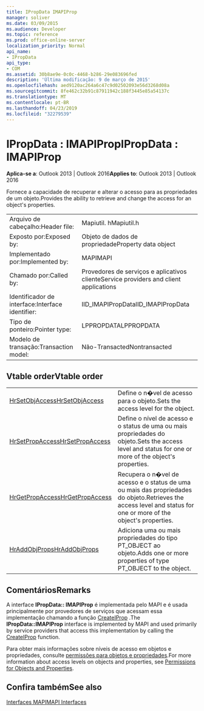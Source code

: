 ```yaml
---
title: IPropData IMAPIProp
manager: soliver
ms.date: 03/09/2015
ms.audience: Developer
ms.topic: reference
ms.prod: office-online-server
localization_priority: Normal
api_name:
- IPropData
api_type:
- COM
ms.assetid: 30b8ae9e-0c0c-4468-b286-29e083696fed
description: 'Última modificação: 9 de março de 2015'
ms.openlocfilehash: aed9120ac264a6c47c9d02502093e56d3268d08a
ms.sourcegitcommit: 8fe462c32b91c87911942c188f3445e85a54137c
ms.translationtype: MT
ms.contentlocale: pt-BR
ms.lasthandoff: 04/23/2019
ms.locfileid: "32279539"
---
```

# <a name="ipropdata--imapiprop"></a><span data-ttu-id="7a09b-103">IPropData : IMAPIProp</span><span class="sxs-lookup"><span data-stu-id="7a09b-103">IPropData : IMAPIProp</span></span>

  
  
<span data-ttu-id="7a09b-104">**Aplica-se a**: Outlook 2013 | Outlook 2016</span><span class="sxs-lookup"><span data-stu-id="7a09b-104">**Applies to**: Outlook 2013 | Outlook 2016</span></span> 
  
<span data-ttu-id="7a09b-105">Fornece a capacidade de recuperar e alterar o acesso para as propriedades de um objeto.</span><span class="sxs-lookup"><span data-stu-id="7a09b-105">Provides the ability to retrieve and change the access for an object's properties.</span></span> 
  
|||
|:-----|:-----|
|<span data-ttu-id="7a09b-106">Arquivo de cabeçalho:</span><span class="sxs-lookup"><span data-stu-id="7a09b-106">Header file:</span></span>  <br/> |<span data-ttu-id="7a09b-107">Mapiutil. h</span><span class="sxs-lookup"><span data-stu-id="7a09b-107">Mapiutil.h</span></span>  <br/> |
|<span data-ttu-id="7a09b-108">Exposto por:</span><span class="sxs-lookup"><span data-stu-id="7a09b-108">Exposed by:</span></span>  <br/> |<span data-ttu-id="7a09b-109">Objeto de dados de propriedade</span><span class="sxs-lookup"><span data-stu-id="7a09b-109">Property data object</span></span>  <br/> |
|<span data-ttu-id="7a09b-110">Implementado por:</span><span class="sxs-lookup"><span data-stu-id="7a09b-110">Implemented by:</span></span>  <br/> |<span data-ttu-id="7a09b-111">MAPI</span><span class="sxs-lookup"><span data-stu-id="7a09b-111">MAPI</span></span>  <br/> |
|<span data-ttu-id="7a09b-112">Chamado por:</span><span class="sxs-lookup"><span data-stu-id="7a09b-112">Called by:</span></span>  <br/> |<span data-ttu-id="7a09b-113">Provedores de serviços e aplicativos cliente</span><span class="sxs-lookup"><span data-stu-id="7a09b-113">Service providers and client applications</span></span>  <br/> |
|<span data-ttu-id="7a09b-114">Identificador de interface:</span><span class="sxs-lookup"><span data-stu-id="7a09b-114">Interface identifier:</span></span>  <br/> |<span data-ttu-id="7a09b-115">IID_IMAPIPropData</span><span class="sxs-lookup"><span data-stu-id="7a09b-115">IID_IMAPIPropData</span></span>  <br/> |
|<span data-ttu-id="7a09b-116">Tipo de ponteiro:</span><span class="sxs-lookup"><span data-stu-id="7a09b-116">Pointer type:</span></span>  <br/> |<span data-ttu-id="7a09b-117">LPPROPDATA</span><span class="sxs-lookup"><span data-stu-id="7a09b-117">LPPROPDATA</span></span>  <br/> |
|<span data-ttu-id="7a09b-118">Modelo de transação:</span><span class="sxs-lookup"><span data-stu-id="7a09b-118">Transaction model:</span></span>  <br/> |<span data-ttu-id="7a09b-119">Não-Transacted</span><span class="sxs-lookup"><span data-stu-id="7a09b-119">Nontransacted</span></span>  <br/> |
   
## <a name="vtable-order"></a><span data-ttu-id="7a09b-120">Vtable order</span><span class="sxs-lookup"><span data-stu-id="7a09b-120">Vtable order</span></span>

|||
|:-----|:-----|
|[<span data-ttu-id="7a09b-121">HrSetObjAccess</span><span class="sxs-lookup"><span data-stu-id="7a09b-121">HrSetObjAccess</span></span>](ipropdata-hrsetobjaccess.md) <br/> |<span data-ttu-id="7a09b-122">Define o n�vel de acesso para o objeto.</span><span class="sxs-lookup"><span data-stu-id="7a09b-122">Sets the access level for the object.</span></span>  <br/> |
|[<span data-ttu-id="7a09b-123">HrSetPropAccess</span><span class="sxs-lookup"><span data-stu-id="7a09b-123">HrSetPropAccess</span></span>](ipropdata-hrsetpropaccess.md) <br/> |<span data-ttu-id="7a09b-124">Define o nível de acesso e o status de uma ou mais propriedades do objeto.</span><span class="sxs-lookup"><span data-stu-id="7a09b-124">Sets the access level and status for one or more of the object's properties.</span></span>  <br/> |
|[<span data-ttu-id="7a09b-125">HrGetPropAccess</span><span class="sxs-lookup"><span data-stu-id="7a09b-125">HrGetPropAccess</span></span>](ipropdata-hrgetpropaccess.md) <br/> |<span data-ttu-id="7a09b-126">Recupera o n�vel de acesso e o status de uma ou mais das propriedades do objeto.</span><span class="sxs-lookup"><span data-stu-id="7a09b-126">Retrieves the access level and status for one or more of the object's properties.</span></span>  <br/> |
|[<span data-ttu-id="7a09b-127">HrAddObjProps</span><span class="sxs-lookup"><span data-stu-id="7a09b-127">HrAddObjProps</span></span>](ipropdata-hraddobjprops.md) <br/> |<span data-ttu-id="7a09b-128">Adiciona uma ou mais propriedades do tipo PT_OBJECT ao objeto.</span><span class="sxs-lookup"><span data-stu-id="7a09b-128">Adds one or more properties of type PT_OBJECT to the object.</span></span>  <br/> |
   
## <a name="remarks"></a><span data-ttu-id="7a09b-129">Comentários</span><span class="sxs-lookup"><span data-stu-id="7a09b-129">Remarks</span></span>

<span data-ttu-id="7a09b-130">A interface **IPropData:: IMAPIProp** é implementada pelo MAPI e é usada principalmente por provedores de serviços que acessam essa implementação chamando a função [CreateIProp](createiprop.md) .</span><span class="sxs-lookup"><span data-stu-id="7a09b-130">The **IPropData::IMAPIProp** interface is implemented by MAPI and used primarily by service providers that access this implementation by calling the [CreateIProp](createiprop.md) function.</span></span> 
  
<span data-ttu-id="7a09b-131">Para obter mais informações sobre níveis de acesso em objetos e propriedades, consulte [permissões para objetos e propriedades](permissions-for-mapi-objects-and-properties.md).</span><span class="sxs-lookup"><span data-stu-id="7a09b-131">For more information about access levels on objects and properties, see [Permissions for Objects and Properties](permissions-for-mapi-objects-and-properties.md).</span></span>
  
## <a name="see-also"></a><span data-ttu-id="7a09b-132">Confira também</span><span class="sxs-lookup"><span data-stu-id="7a09b-132">See also</span></span>



[<span data-ttu-id="7a09b-133">Interfaces MAPI</span><span class="sxs-lookup"><span data-stu-id="7a09b-133">MAPI Interfaces</span></span>](mapi-interfaces.md)

